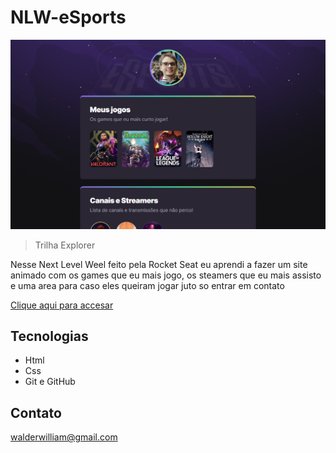 # NLW-eSports

![preview](./.github/preview.png)

>Trilha Explorer

Nesse Next Level Weel feito pela Rocket Seat eu aprendi a fazer um site animado com os games que eu mais jogo, os steamers que eu mais assisto e uma area para caso eles queiram jogar juto so entrar em contato

[Clique aqui para accesar](https://walderwilliam.github.io/NLW-eSports-Explorer/)

## Tecnologias 
- Html
- Css
- Git e GitHub

## Contato
walderwilliam@gmail.com

